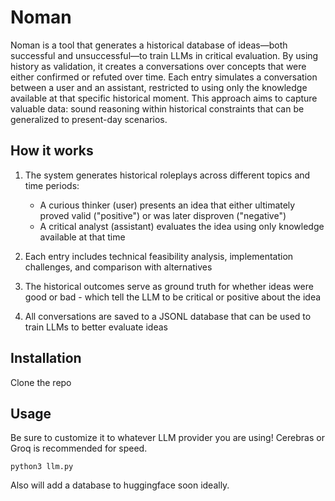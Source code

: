 # Noman

Noman is a tool that generates a historical database of ideas—both successful and unsuccessful—to train LLMs in critical evaluation. By using history as validation, it creates a conversations over concepts that were either confirmed or refuted over time. Each entry simulates a conversation between a user and an assistant, restricted to using only the knowledge available at that specific historical moment. This approach aims to capture valuable data: sound reasoning within historical constraints that can be generalized to present-day scenarios.

## How it works

1. The system generates historical roleplays across different topics and time periods:
   * A curious thinker (user) presents an idea that either ultimately proved valid ("positive") or was later disproven ("negative")
   * A critical analyst (assistant) evaluates the idea using only knowledge available at that time

2. Each entry includes technical feasibility analysis, implementation challenges, and comparison with alternatives

3. The historical outcomes serve as ground truth for whether ideas were good or bad - which tell the LLM to be critical or positive about the idea

4. All conversations are saved to a JSONL database that can be used to train LLMs to better evaluate ideas

## Installation

Clone the repo

## Usage

Be sure to customize it to whatever LLM provider you are using! Cerebras or Groq is recommended for speed.

```
python3 llm.py
```

Also will add a database to huggingface soon ideally.
